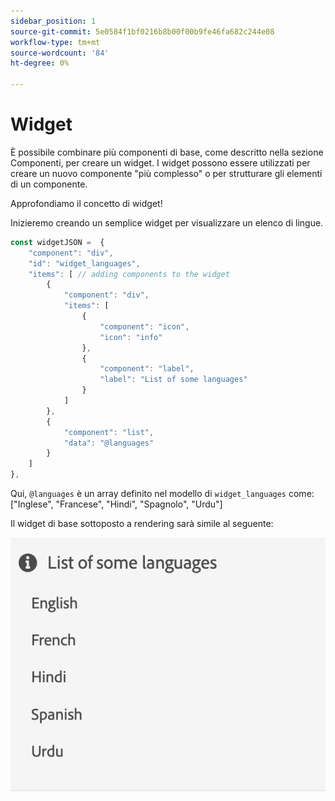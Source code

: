 ```yaml
---
sidebar_position: 1
source-git-commit: 5e0584f1bf0216b8b00f00b9fe46fa682c244e08
workflow-type: tm+mt
source-wordcount: '84'
ht-degree: 0%

---
```




# Widget

È possibile combinare più componenti di base, come descritto nella sezione Componenti, per creare un widget.
I widget possono essere utilizzati per creare un nuovo componente &quot;più complesso&quot; o per strutturare gli elementi di un componente.

Approfondiamo il concetto di widget!

Inizieremo creando un semplice widget per visualizzare un elenco di lingue.

```js title="basicWidget.js"
const widgetJSON =  {
    "component": "div", 
    "id": "widget_languages", 
    "items": [ // adding components to the widget
        {
            "component": "div",
            "items": [
                {
                    "component": "icon",
                    "icon": "info"
                },
                {
                    "component": "label",
                    "label": "List of some languages"
                }
            ]
        },
        {
            "component": "list",
            "data": "@languages"
        }
    ]
},
```

Qui, `@languages` è un array definito nel modello di `widget_languages` come: [&quot;Inglese&quot;, &quot;Francese&quot;, &quot;Hindi&quot;, &quot;Spagnolo&quot;, &quot;Urdu&quot;]

Il widget di base sottoposto a rendering sarà simile al seguente:

![basic_widget](imgs/basic_widget.png "Widget di base")
